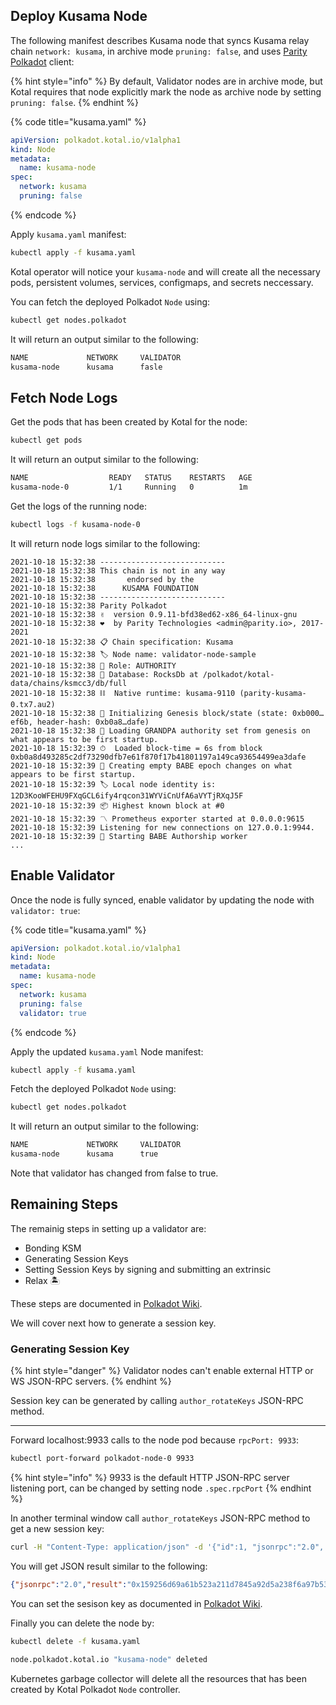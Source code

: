 ## Deploy Kusama Node

The following manifest describes Kusama node that syncs Kusama relay chain `network: kusama`, in archive mode `pruning: false`, and uses [Parity Polkadot](https://github.com/paritytech/polkadot) client:

{% hint style="info" %}
By default, Validator nodes are in archive mode, but Kotal requires that node explicitly mark the node as archive node by setting `pruning: false`.
{% endhint %}

{% code title="kusama.yaml" %}
```yaml
apiVersion: polkadot.kotal.io/v1alpha1
kind: Node
metadata:
  name: kusama-node
spec:
  network: kusama
  pruning: false
```
{% endcode %}

Apply `kusama.yaml` manifest:

```bash
kubectl apply -f kusama.yaml
```

Kotal operator will notice your `kusama-node` and will create all the necessary pods, persistent volumes, services, configmaps, and secrets neccessary.

You can fetch the deployed Polkadot `Node` using:

```bash
kubectl get nodes.polkadot
```
It will return an output similar to the following:

```bash
NAME             NETWORK     VALIDATOR
kusama-node      kusama      fasle
```

## Fetch Node Logs

Get the pods that has been created by Kotal for the node:

```bash
kubectl get pods
```

It will return an output similar to the following:

```bash
NAME                  READY   STATUS    RESTARTS   AGE
kusama-node-0         1/1     Running   0          1m
```

Get the logs of the running node:

```bash
kubectl logs -f kusama-node-0
```

It will return node logs similar to the following:

```
2021-10-18 15:32:38 ----------------------------
2021-10-18 15:32:38 This chain is not in any way
2021-10-18 15:32:38       endorsed by the
2021-10-18 15:32:38      KUSAMA FOUNDATION
2021-10-18 15:32:38 ----------------------------
2021-10-18 15:32:38 Parity Polkadot
2021-10-18 15:32:38 ✌️  version 0.9.11-bfd38ed62-x86_64-linux-gnu
2021-10-18 15:32:38 ❤️  by Parity Technologies <admin@parity.io>, 2017-2021
2021-10-18 15:32:38 📋 Chain specification: Kusama
2021-10-18 15:32:38 🏷 Node name: validator-node-sample
2021-10-18 15:32:38 👤 Role: AUTHORITY
2021-10-18 15:32:38 💾 Database: RocksDb at /polkadot/kotal-data/chains/ksmcc3/db/full
2021-10-18 15:32:38 ⛓  Native runtime: kusama-9110 (parity-kusama-0.tx7.au2)
2021-10-18 15:32:38 🔨 Initializing Genesis block/state (state: 0xb000…ef6b, header-hash: 0xb0a8…dafe)
2021-10-18 15:32:38 👴 Loading GRANDPA authority set from genesis on what appears to be first startup.
2021-10-18 15:32:39 ⏱  Loaded block-time = 6s from block 0xb0a8d493285c2df73290dfb7e61f870f17b41801197a149ca93654499ea3dafe
2021-10-18 15:32:39 👶 Creating empty BABE epoch changes on what appears to be first startup.
2021-10-18 15:32:39 🏷 Local node identity is: 12D3KooWFEHU9FXqGCL6ify4rqcon31WYViCnUfA6aVYTjRXqJ5F
2021-10-18 15:32:39 📦 Highest known block at #0
2021-10-18 15:32:39 〽️ Prometheus exporter started at 0.0.0.0:9615
2021-10-18 15:32:39 Listening for new connections on 127.0.0.1:9944.
2021-10-18 15:32:39 👶 Starting BABE Authorship worker
...
```

## Enable Validator

Once the node is fully synced, enable validator by updating the node with `validator: true`:

{% code title="kusama.yaml" %}
```yaml
apiVersion: polkadot.kotal.io/v1alpha1
kind: Node
metadata:
  name: kusama-node
spec:
  network: kusama
  pruning: false
  validator: true
```
{% endcode %}

Apply the updated `kusama.yaml` Node manifest:

```bash
kubectl apply -f kusama.yaml
```

Fetch the deployed Polkadot `Node` using:

```bash
kubectl get nodes.polkadot
```
It will return an output similar to the following:

```bash
NAME             NETWORK     VALIDATOR
kusama-node      kusama      true
```

Note that validator has changed from false to true.

## Remaining Steps

The remainig steps in setting up a validator are:

* Bonding KSM
* Generating Session Keys
* Setting Session Keys by signing and submitting an extrinsic 
* Relax 🏝️

These steps are documented in [Polkadot Wiki](https://wiki.polkadot.network/docs/maintain-guides-how-to-validate-polkadot). 

We will cover next how to generate a session key.

### Generating Session Key

{% hint style="danger" %}
Validator nodes can't enable external HTTP or WS JSON-RPC servers.
{% endhint %}

Session key can be generated by calling `author_rotateKeys` JSON-RPC method.

---------------------------------

Forward localhost:9933 calls to the node pod because `rpcPort: 9933`:

```bash
kubectl port-forward polkadot-node-0 9933
```

{% hint style="info" %}
9933 is the default HTTP JSON-RPC server listening port, can be changed by setting node `.spec.rpcPort`
{% endhint %}

In another terminal window call `author_rotateKeys` JSON-RPC method to get a new session key:

```bash
curl -H "Content-Type: application/json" -d '{"id":1, "jsonrpc":"2.0", "method": "author_rotateKeys", "params":[]}' http://127.0.0.1:9933
```

You will get JSON result similar to the following:

```json
{"jsonrpc":"2.0","result":"0x159256d69a61b523a211d7845a92d5a238f6a97b53627c4aa92665eb6bc2959dc88c9c279ad01b8acf90573ca005f6565c4a0d88d19951740b8f8ec38c63b344b2c186e703ce88f0f4b628263265ffefa1cdc148c79a5608ccc7734e6a0bfb077076c5f370491331819d17884b9aa4e41d4e2bec774b5c31251203266c446a2ec02d89f5ecefcc75777d4de74766a57fbafe65b1850500875e8cf2fed3325f65","id":1}
```

You can set the sesison key as documented in [Polkadot Wiki](https://wiki.polkadot.network/docs/maintain-guides-how-to-validate-polkadot). 


Finally you can delete the node by:

```bash
kubectl delete -f kusama.yaml

node.polkadot.kotal.io "kusama-node" deleted
```

Kubernetes garbage collector will delete all the resources that has been created by Kotal Polkadot `Node` controller.